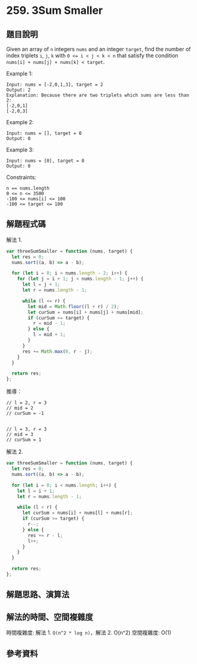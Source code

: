 # 259. 3Sum Smaller

## 題目說明

Given an array of `n` integers `nums` and an integer `target`, find the number of index triplets `i`, `j`, `k` with `0 <= i < j < k < n` that satisfy the condition `nums[i] + nums[j] + nums[k] < target`.

Example 1:

```
Input: nums = [-2,0,1,3], target = 2
Output: 2
Explanation: Because there are two triplets which sums are less than 2:
[-2,0,1]
[-2,0,3]
```

Example 2:

```
Input: nums = [], target = 0
Output: 0
```

Example 3:

```
Input: nums = [0], target = 0
Output: 0
```

Constraints:

```
n == nums.length
0 <= n <= 3500
-100 <= nums[i] <= 100
-100 <= target <= 100
```

## 解題程式碼

解法 1.

```javascript
var threeSumSmaller = function (nums, target) {
  let res = 0;
  nums.sort((a, b) => a - b);

  for (let i = 0; i < nums.length - 2; i++) {
    for (let j = i + 1; j < nums.length - 1; j++) {
      let l = j + 1;
      let r = nums.length - 1;

      while (l <= r) {
        let mid = Math.floor((l + r) / 2);
        let curSum = nums[i] + nums[j] + nums[mid];
        if (curSum >= target) {
          r = mid - 1;
        } else {
          l = mid + 1;
        }
      }
      res += Math.max(0, r - j);
    }
  }

  return res;
};
```

推導：

```
// l = 2, r = 3
// mid = 2
// curSum = -1


// l = 3, r = 3
// mid = 3
// curSum = 1
```

解法 2.

```javascript
var threeSumSmaller = function (nums, target) {
  let res = 0;
  nums.sort((a, b) => a - b);

  for (let i = 0; i < nums.length; i++) {
    let l = i + 1;
    let r = nums.length - 1;

    while (l < r) {
      let curSum = nums[i] + nums[l] + nums[r];
      if (curSum >= target) {
        r--;
      } else {
        res += r - l;
        l++;
      }
    }
  }

  return res;
};
```

## 解題思路、演算法

## 解法的時間、空間複雜度

時間複雜度: 解法 1. `O(n^2 * log n)`，解法 2. O(n^2)
空間複雜度: O(1)

## 參考資料
